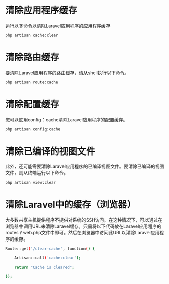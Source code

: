 # 清除应用程序缓存

运行以下命令以清除Laravel应用程序的应用程序缓存

```bash
php artisan cache:clear
```

# 清除路由缓存

要清除Laravel应用程序的路由缓存，请从shell执行以下命令。

```bash
php artisan route:cache
```

# 清除配置缓存

您可以使用config：cache清除Laravel应用程序的配置缓存。

```bash
php artisan config:cache
```

# 清除已编译的视图文件

此外，还可能需要清除Laravel应用程序的已编译视图文件。要清除已编译的视图文件，则从终端运行以下命令。

```bash
php artisan view:clear
```

# 清除Laravel中的缓存（浏览器）

大多数共享主机提供程序不提供对系统的SSH访问。在这种情况下，可以通过在浏览器中调用URL来清除Laravel缓存。只需将以下代码放在Laravel应用程序的routes / web.php文件中即可。然后在浏览器中访问此URL以清除Laravel应用程序的缓存。

```bash
Route::get('/clear-cache', function() {

    Artisan::call('cache:clear');

    return "Cache is cleared";

});
```
